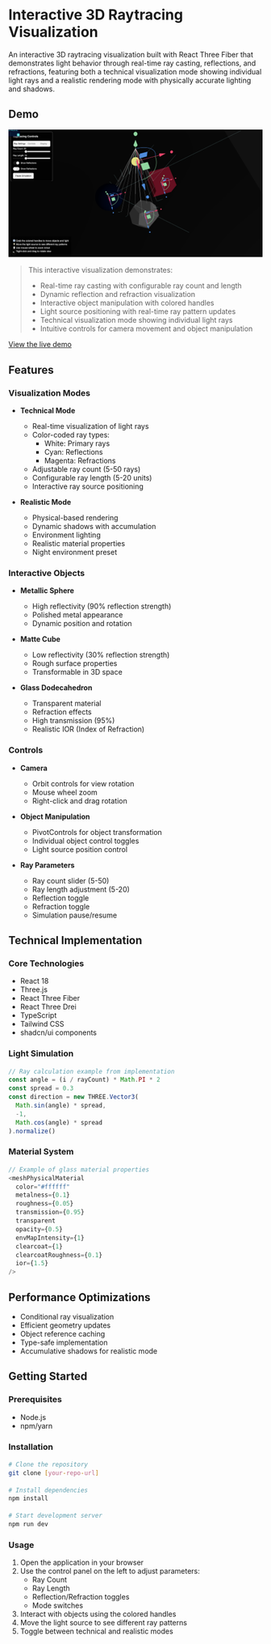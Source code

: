 # Interactive 3D Raytracing Visualization

An interactive 3D raytracing visualization built with React Three Fiber that demonstrates light behavior through real-time ray casting, reflections, and refractions, featuring both a technical visualization mode showing individual light rays and a realistic rendering mode with physically accurate lighting and shadows.

## Demo

![Raytracing Demo](./public/raytracing-demo.png)

> This interactive visualization demonstrates:
> - Real-time ray casting with configurable ray count and length
> - Dynamic reflection and refraction visualization
> - Interactive object manipulation with colored handles
> - Light source positioning with real-time ray pattern updates
> - Technical visualization mode showing individual light rays
> - Intuitive controls for camera movement and object manipulation

[View the live demo]([https://github.com/baasilali/raytracing](https://raytracing-fawn.vercel.app/))

## Features

### Visualization Modes
- **Technical Mode**
  - Real-time visualization of light rays
  - Color-coded ray types:
    - White: Primary rays
    - Cyan: Reflections
    - Magenta: Refractions
  - Adjustable ray count (5-50 rays)
  - Configurable ray length (5-20 units)
  - Interactive ray source positioning

- **Realistic Mode**
  - Physical-based rendering
  - Dynamic shadows with accumulation
  - Environment lighting
  - Realistic material properties
  - Night environment preset

### Interactive Objects
- **Metallic Sphere**
  - High reflectivity (90% reflection strength)
  - Polished metal appearance
  - Dynamic position and rotation

- **Matte Cube**
  - Low reflectivity (30% reflection strength)
  - Rough surface properties
  - Transformable in 3D space

- **Glass Dodecahedron**
  - Transparent material
  - Refraction effects
  - High transmission (95%)
  - Realistic IOR (Index of Refraction)

### Controls
- **Camera**
  - Orbit controls for view rotation
  - Mouse wheel zoom
  - Right-click and drag rotation

- **Object Manipulation**
  - PivotControls for object transformation
  - Individual object control toggles
  - Light source position control

- **Ray Parameters**
  - Ray count slider (5-50)
  - Ray length adjustment (5-20)
  - Reflection toggle
  - Refraction toggle
  - Simulation pause/resume

## Technical Implementation

### Core Technologies
- React 18
- Three.js
- React Three Fiber
- React Three Drei
- TypeScript
- Tailwind CSS
- shadcn/ui components

### Light Simulation
```typescript
// Ray calculation example from implementation
const angle = (i / rayCount) * Math.PI * 2
const spread = 0.3
const direction = new THREE.Vector3(
  Math.sin(angle) * spread,
  -1,
  Math.cos(angle) * spread
).normalize()
```

### Material System
```typescript
// Example of glass material properties
<meshPhysicalMaterial
  color="#ffffff"
  metalness={0.1}
  roughness={0.05}
  transmission={0.95}
  transparent
  opacity={0.5}
  envMapIntensity={1}
  clearcoat={1}
  clearcoatRoughness={0.1}
  ior={1.5}
/>
```

## Performance Optimizations
- Conditional ray visualization
- Efficient geometry updates
- Object reference caching
- Type-safe implementation
- Accumulative shadows for realistic mode

## Getting Started

### Prerequisites
- Node.js
- npm/yarn

### Installation
```bash
# Clone the repository
git clone [your-repo-url]

# Install dependencies
npm install

# Start development server
npm run dev
```

### Usage
1. Open the application in your browser
2. Use the control panel on the left to adjust parameters:
   - Ray Count
   - Ray Length
   - Reflection/Refraction toggles
   - Mode switches
3. Interact with objects using the colored handles
4. Move the light source to see different ray patterns
5. Toggle between technical and realistic modes
